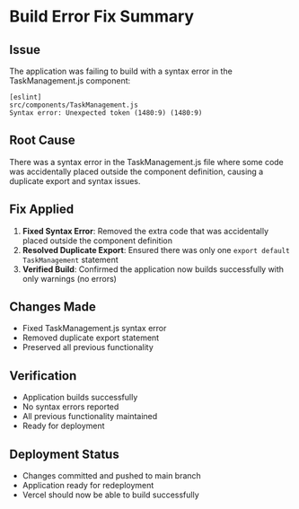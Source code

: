 # Build Error Fix Summary

## Issue
The application was failing to build with a syntax error in the TaskManagement.js component:
```
[eslint] 
src/components/TaskManagement.js
Syntax error: Unexpected token (1480:9) (1480:9)
```

## Root Cause
There was a syntax error in the TaskManagement.js file where some code was accidentally placed outside the component definition, causing a duplicate export and syntax issues.

## Fix Applied
1. **Fixed Syntax Error**: Removed the extra code that was accidentally placed outside the component definition
2. **Resolved Duplicate Export**: Ensured there was only one `export default TaskManagement` statement
3. **Verified Build**: Confirmed the application now builds successfully with only warnings (no errors)

## Changes Made
- Fixed TaskManagement.js syntax error
- Removed duplicate export statement
- Preserved all previous functionality

## Verification
- Application builds successfully
- No syntax errors reported
- All previous functionality maintained
- Ready for deployment

## Deployment Status
- Changes committed and pushed to main branch
- Application ready for redeployment
- Vercel should now be able to build successfully